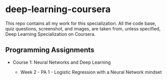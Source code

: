 # deep-learning-coursera
This repo contains all my work for this specialization. All the code base, quiz questions, screenshot, and images, are taken from, unless specified, Deep Learning Specialization on Coursera.

## Programming Assignments

- Course 1: Neural Networks and Deep Learning

  - Week 2 - PA 1 - Logistic Regression with a Neural Network mindset